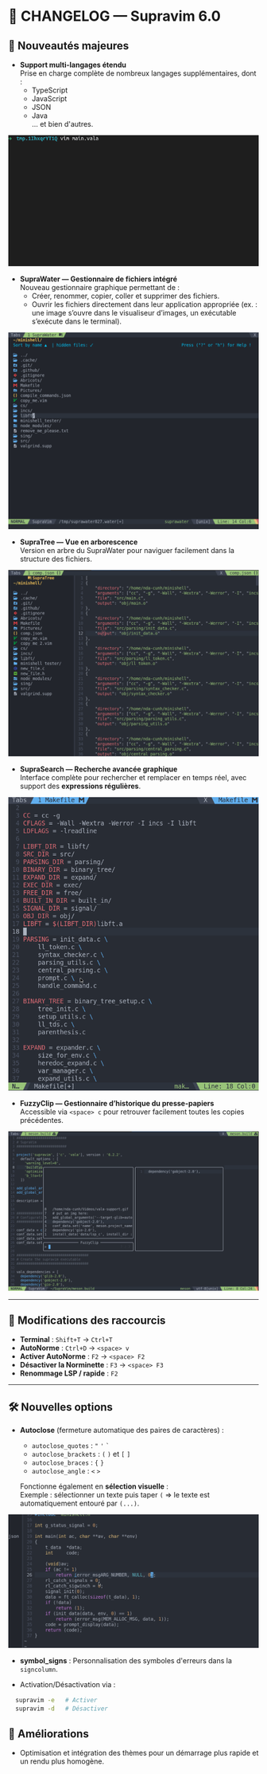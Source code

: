# 📜 CHANGELOG — Supravim 6.0

## 🚀 Nouveautés majeures
- **Support multi-langages étendu**  
  Prise en charge complète de nombreux langages supplémentaires, dont :
  - TypeScript
  - JavaScript
  - JSON
  - Java  
  … et bien d'autres.

<img src="readme_img/vala-support.gif">


- **SupraWater — Gestionnaire de fichiers intégré**  
  Nouveau gestionnaire graphique permettant de :
  - Créer, renommer, copier, coller et supprimer des fichiers.
  - Ouvrir les fichiers directement dans leur application appropriée (ex. : une image s’ouvre dans le visualiseur d’images, un exécutable s’exécute dans le terminal).

<img src="readme_img/suprawater.gif">

- **SupraTree — Vue en arborescence**  
  Version en arbre du SupraWater pour naviguer facilement dans la structure des fichiers.

<img src="readme_img/supratree.png">

- **SupraSearch — Recherche avancée graphique**  
  Interface complète pour rechercher et remplacer en temps réel, avec support des **expressions régulières**.

<img src="readme_img/suprasearch.gif">

- **FuzzyClip — Gestionnaire d’historique du presse-papiers**  
  Accessible via `<space> c` pour retrouver facilement toutes les copies précédentes.

<img src="readme_img/fuzzyclip.png">


---

## 🎯 Modifications des raccourcis
- **Terminal** : `Shift+T` → `Ctrl+T`
- **AutoNorme** : `Ctrl+D` → `<space> v`
- **Activer AutoNorme** : `F2` → `<space> F2`
- **Désactiver la Norminette** : `F3` → `<space> F3`
- **Renommage LSP / rapide** : `F2`

---

## 🛠 Nouvelles options
- **Autoclose** (fermeture automatique des paires de caractères) :
  - `autoclose_quotes` : `"` `'` `` ` ``
  - `autoclose_brackets` : `(` `)` et `[` `]`
  - `autoclose_braces` : `{` `}`
  - `autoclose_angle` : `<` `>`

  Fonctionne également en **sélection visuelle** :  
  Exemple : sélectionner un texte puis taper `(` => le texte est automatiquement entouré par `(...)`.

<img src="readme_img/autoclose.gif">

- **symbol_signs** : Personnalisation des symboles d'erreurs dans la `signcolumn`.

- Activation/Désactivation via :

```bash
  supravim -e   # Activer
  supravim -d   # Désactiver
```

## 🎨 Améliorations

- Optimisation et intégration des thèmes pour un démarrage plus rapide et un rendu plus homogène.
